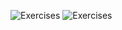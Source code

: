 ![Exercises](https://user-images.githubusercontent.com/70604577/229872995-4f102a89-1b86-49a9-8f6b-62f1ba8badb5.png)
![Exercises](https://user-images.githubusercontent.com/70604577/229872993-3e04a4cb-c67c-4d0b-83fd-40904f047bf4.png)
